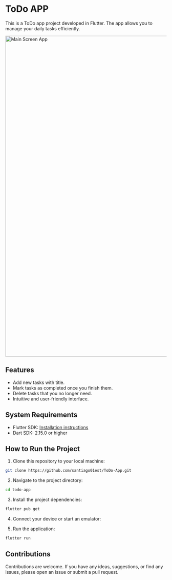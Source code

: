 # ToDo APP

This is a ToDo app project developed in Flutter. The app allows you to manage your daily tasks efficiently.

<img src="https://firebasestorage.googleapis.com/v0/b/chatbotflix-b363b.appspot.com/o/ToDoApp%20mK.png?alt=media&token=88cab714-9685-4729-b584-2cb794fdb4b8" alt="Main Screen App" style="width:auto; height:1000px;">


## Features

- Add new tasks with title.
- Mark tasks as completed once you finish them.
- Delete tasks that you no longer need.
- Intuitive and user-friendly interface.


## System Requirements

- Flutter SDK: [Installation instructions](https://flutter.dev/docs/get-started/install)
- Dart SDK: 2.15.0 or higher

## How to Run the Project

1. Clone this repository to your local machine:

```bash
git clone https://github.com/santiago01est/ToDo-App.git
```

2. Navigate to the project directory:

```bash
cd todo-app
```

3. Install the project dependencies:

```bash
flutter pub get
```

4. Connect your device or start an emulator:

5. Run the application:

```bash
flutter run
```

## Contributions
Contributions are welcome. If you have any ideas, suggestions, or find any issues, please open an issue or submit a pull request.

